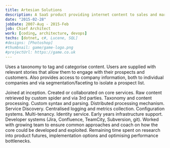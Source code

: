 ```yaml
---
title: Artesian Solutions
description: A SaaS product providing internet content to sales and marketing
date: "2015-02-28"
jobDate: 2007-Aug - 2015-Feb
job: Chief Architect
work: [coding, architecture, devops]
techs: [dotnet, c#, Lucene, SQL]
#designs: [Photoshop]
#thumbnail: game/game-logo.png
#projectUrl: https://game.co.uk
---
```


Uses a taxonomy to tag and categorise content. Users are supplied with relevant stories that allow them to engage with their prospects and customers. Also provides access to company information, both to individual companies and via segmentation/faceting to isolate a prospect list.

Joined at inception. Created or collaborated on core services. Raw content retrieved by custom spider and via 3rd parties. Taxonomy and content processing. Custom syntax and parsing. Distributed processing mechanism. Service Discovery. Centralised logging and metrics collection. Configuration systems. Multi-tenancy. Identity service. Early years infrastructure support. Developer systems (Jira, Confluence, TeamCity, Subversion, git). Worked with growing team to ensure common approaches and coach on how the core could be developed and exploited. Remaining time spent on research into product futures, implementation options and optimising performance bottlenecks.
